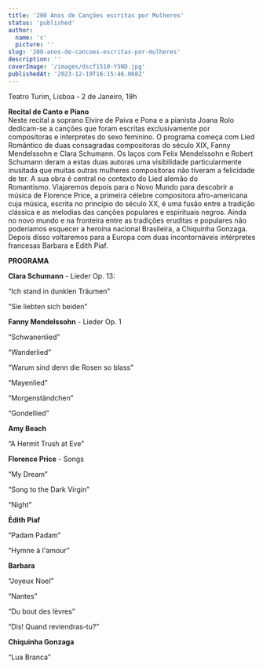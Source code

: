 ```yaml
---
title: '200 Anos de Canções escritas por Mulheres'
status: 'published'
author:
  name: 'c'
  picture: ''
slug: '200-anos-de-cancoes-escritas-por-mulheres'
description: ''
coverImage: '/images/dscf1510-Y5ND.jpg'
publishedAt: '2023-12-19T16:15:46.068Z'
---
```


Teatro Turim, Lisboa - 2 de Janeiro, 19h

**Recital de Canto e Piano**\
Neste recital a soprano Elvire de Paiva e Pona e a pianista Joana Rolo dedicam-se a canções que foram escritas exclusivamente por compositoras e interpretes do sexo feminino. O programa começa com Lied Romântico de duas consagradas compositoras do século XIX, Fanny Mendelssohn e Clara Schumann. Os laços com Felix Mendelssohn e Robert Schumann deram a estas duas autoras uma visibilidade particularmente inusitada que muitas outras mulheres compositoras não tiveram a felicidade de ter. A sua obra é central no contexto do Lied alemão do Romantismo. Viajaremos depois para o Novo Mundo para descobrir a música de Florence Price, a primeira célebre compositora afro-americana cuja música, escrita no princípio do século XX, é uma fusão entre a tradição clássica e as melodias das canções populares e espirituais negros. Ainda no novo mundo e na fronteira entre as tradições eruditas e populares não poderíamos esquecer a heroína nacional Brasileira, a Chiquinha Gonzaga. Depois disso voltaremos para a Europa com duas incontornáveis intérpretes francesas Barbara e Edith Piaf.

**PROGRAMA**

**Clara Schumann** - Lieder Op. 13:

“Ich stand in dunklen Träumen”

“Sie liebten sich beiden”

**Fanny Mendelssohn** - Lieder Op. 1

“Schwanenlied”

“Wanderlied”

“Warum sind denn die Rosen so blass”

“Mayenlied”

“Morgenständchen”

“Gondellied”

**Amy Beach**

“A Hermit Trush at Eve”

**Florence Price** - Songs

“My Dream”

“Song to the Dark Virgin”

“Night”

**Édith Piaf**

“Padam Padam”

“Hymne à l'amour”

**Barbara**

“Joyeux Noel”

“Nantes”

“Du bout des lèvres”

“Dis! Quand reviendras-tu?”

**Chiquinha Gonzaga**

“Lua Branca”